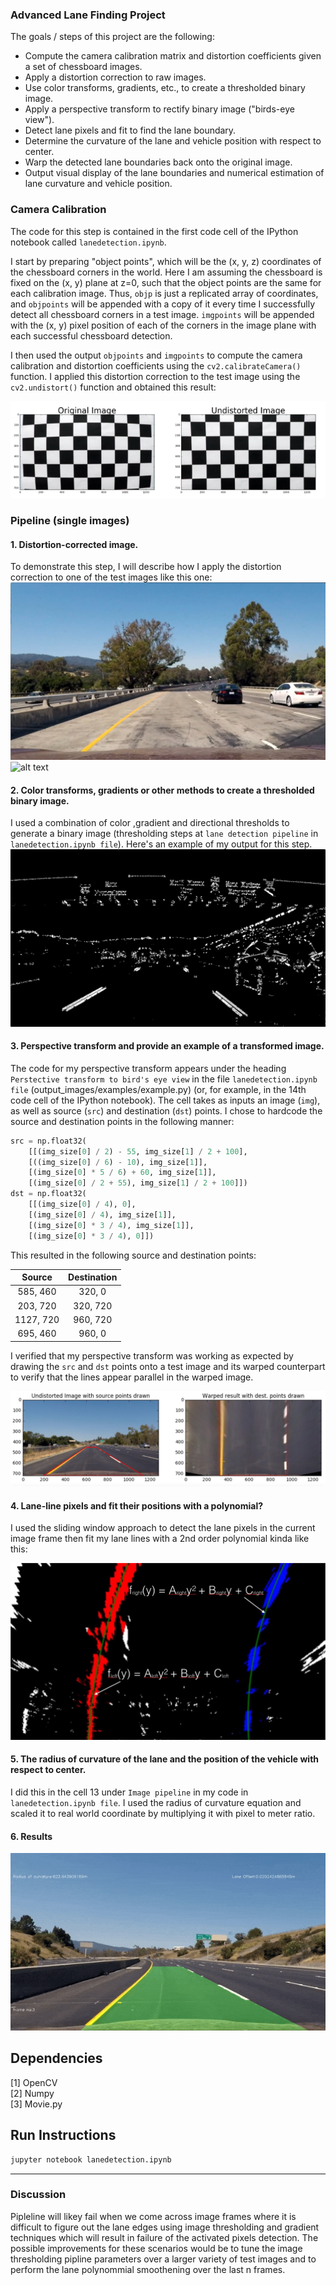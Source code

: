 

### Advanced Lane Finding Project

The goals / steps of this project are the following:

* Compute the camera calibration matrix and distortion coefficients given a set of chessboard images.
* Apply a distortion correction to raw images.
* Use color transforms, gradients, etc., to create a thresholded binary image.
* Apply a perspective transform to rectify binary image ("birds-eye view").
* Detect lane pixels and fit to find the lane boundary.
* Determine the curvature of the lane and vehicle position with respect to center.
* Warp the detected lane boundaries back onto the original image.
* Output visual display of the lane boundaries and numerical estimation of lane curvature and vehicle position.

[//]: # (Image References)

[image1]: ./examples/undistort_output.png "Undistorted"
[image2]: ./test_images/test1.jpg "Road Transformed"
[image3]: ./examples/binary_combo_example.jpg "Binary Example"
[image4]: ./examples/warped_straight_lines.jpg "Warp Example"
[image5]: ./examples/color_fit_lines.jpg "Fit Visual"
[image6]: ./examples/example_output.jpg "Output"
[image7]: ./examples/undst.jpg
[image8]: ./examples/result.jpg

[video1]: ./final_video.mp4 "Video"



### Camera Calibration



The code for this step is contained in the first code cell of the IPython notebook called `lanedetection.ipynb`.  

I start by preparing "object points", which will be the (x, y, z) coordinates of the chessboard corners in the world. Here I am assuming the chessboard is fixed on the (x, y) plane at z=0, such that the object points are the same for each calibration image.  Thus, `objp` is just a replicated array of coordinates, and `objpoints` will be appended with a copy of it every time I successfully detect all chessboard corners in a test image.  `imgpoints` will be appended with the (x, y) pixel position of each of the corners in the image plane with each successful chessboard detection.  

I then used the output `objpoints` and `imgpoints` to compute the camera calibration and distortion coefficients using the `cv2.calibrateCamera()` function.  I applied this distortion correction to the test image using the `cv2.undistort()` function and obtained this result: 

![alt text][image1]

### Pipeline (single images)

#### 1. Distortion-corrected image.

To demonstrate this step, I will describe how I apply the distortion correction to one of the test images like this one:
![alt text][image2]
![alt text][image7]


#### 2. Color transforms, gradients or other methods to create a thresholded binary image.  

I used a combination of color ,gradient and directional thresholds to generate a binary image (thresholding steps at `lane detection pipeline` in `lanedetection.ipynb file`).  Here's an example of my output for this step.
![alt text][image3]

#### 3. Perspective transform and provide an example of a transformed image.

The code for my perspective transform appears under the heading `Perstective transform to bird's eye view` in the file `lanedetection.ipynb file` (output_images/examples/example.py) (or, for example, in the 14th code cell of the IPython notebook).  The cell takes as inputs an image (`img`), as well as source (`src`) and destination (`dst`) points.  I chose to hardcode the source and destination points in the following manner:

```python
src = np.float32(
    [[(img_size[0] / 2) - 55, img_size[1] / 2 + 100],
    [((img_size[0] / 6) - 10), img_size[1]],
    [(img_size[0] * 5 / 6) + 60, img_size[1]],
    [(img_size[0] / 2 + 55), img_size[1] / 2 + 100]])
dst = np.float32(
    [[(img_size[0] / 4), 0],
    [(img_size[0] / 4), img_size[1]],
    [(img_size[0] * 3 / 4), img_size[1]],
    [(img_size[0] * 3 / 4), 0]])
```

This resulted in the following source and destination points:

| Source        | Destination   | 
|:-------------:|:-------------:| 
| 585, 460      | 320, 0        | 
| 203, 720      | 320, 720      |
| 1127, 720     | 960, 720      |
| 695, 460      | 960, 0        |

I verified that my perspective transform was working as expected by drawing the `src` and `dst` points onto a test image and its warped counterpart to verify that the lines appear parallel in the warped image.

![alt text][image4]

#### 4. Lane-line pixels and fit their positions with a polynomial?

I used the sliding window approach to detect the lane pixels in the current image frame then fit my lane lines with a 2nd order polynomial kinda like this:

![alt text][image5]

#### 5. The radius of curvature of the lane and the position of the vehicle with respect to center.

I did this in the cell 13 under `Image pipeline` in my code in `lanedetection.ipynb file`. I used the radius of curvature equation and scaled it to real world coordinate by multiplying it with pixel to meter ratio.

#### 6. Results




[![Demo video](output_images/Lane.gif)](https://youtu.be/YnfnWrZ8H4k)


## Dependencies

[1] OpenCV\
[2] Numpy \
[3] Movie.py


## Run Instructions
```bash
jupyter notebook lanedetection.ipynb 
```

---


### Discussion

Pipleline will likey fail when we come across image frames where it is difficult to figure out the lane edges using image thresholding and gradient techniques which will result in failure of the activated pixels detection. The possible improvements for these scenarios would be to tune the image thresholding pipline parameters over a larger variety of test images and to perform the lane polynommial smoothening over the last n frames.



 
